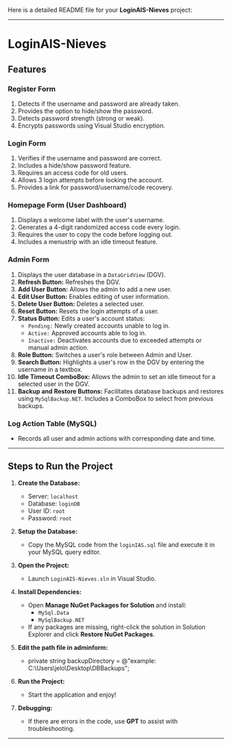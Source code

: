 Here is a detailed README file for your **LoginAIS-Nieves** project:

---

# LoginAIS-Nieves

## Features

### Register Form
1. Detects if the username and password are already taken.
2. Provides the option to hide/show the password.
3. Detects password strength (strong or weak).
4. Encrypts passwords using Visual Studio encryption.

### Login Form
1. Verifies if the username and password are correct.
2. Includes a hide/show password feature.
3. Requires an access code for old users.
4. Allows 3 login attempts before locking the account.
5. Provides a link for password/username/code recovery.

### Homepage Form (User Dashboard)
1. Displays a welcome label with the user's username.
2. Generates a 4-digit randomized access code every login.
3. Requires the user to copy the code before logging out.
4. Includes a menustrip with an idle timeout feature.

### Admin Form
1. Displays the user database in a `DataGridView` (DGV).
2. **Refresh Button:** Refreshes the DGV.
3. **Add User Button:** Allows the admin to add a new user.
4. **Edit User Button:** Enables editing of user information.
5. **Delete User Button:** Deletes a selected user.
6. **Reset Button:** Resets the login attempts of a user.
7. **Status Button:** Edits a user's account status:
   - `Pending:` Newly created accounts unable to log in.
   - `Active:` Approved accounts able to log in.
   - `Inactive:` Deactivates accounts due to exceeded attempts or manual admin action.
8. **Role Button:** Switches a user's role between Admin and User.
9. **Search Button:** Highlights a user's row in the DGV by entering the username in a textbox.
10. **Idle Timeout ComboBox:** Allows the admin to set an idle timeout for a selected user in the DGV.
11. **Backup and Restore Buttons:** Facilitates database backups and restores using `MySqlBackup.NET`. Includes a ComboBox to select from previous backups.

### Log Action Table (MySQL)
- Records all user and admin actions with corresponding date and time.

---

## Steps to Run the Project

1. **Create the Database:**
   - Server: `localhost`  
   - Database: `loginDB`  
   - User ID: `root`  
   - Password: `root`

2. **Setup the Database:**
   - Copy the MySQL code from the `loginIAS.sql` file and execute it in your MySQL query editor.

3. **Open the Project:**
   - Launch `LoginAIS-Nieves.sln` in Visual Studio.

4. **Install Dependencies:**
   - Open **Manage NuGet Packages for Solution** and install:
     - `MySql.Data`
     - `MySqlBackup.NET`
   - If any packages are missing, right-click the solution in Solution Explorer and click **Restore NuGet Packages**.

5. **Edit the path file in adminform:**
   - private string backupDirectory = @"example: C:\Users\jelo\Desktop\DBBackups";

6. **Run the Project:**
   - Start the application and enjoy!

7. **Debugging:**
   - If there are errors in the code, use **GPT** to assist with troubleshooting.

---

